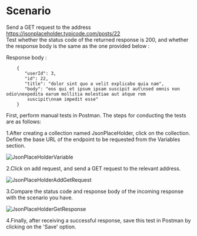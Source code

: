 # Scenario
Send a GET request to the address https://jsonplaceholder.typicode.com/posts/22     
Test whether the status code of the returned response is 200, and whether the response body is the same as the one provided below :        

Response body :     

        {         
           "userId": 3,      
           "id": 22,      
           "title": "dolor sint quo a velit explicabo quia nam",        
           "body": "eos qui et ipsum ipsam suscipit aut\nsed omnis non odio\nexpedita earum mollitia molestiae aut atque rem          
            suscipit\nnam impedit esse"      
        }

First, perform manual tests in Postman. The steps for conducting the tests are as follows:    

1.After creating a collection named JsonPlaceHolder, click on the collection. Define the base URL of the endpoint to be requested from the Variables section.    

![JsonPlaceHolderVariable](https://github.com/cylnesra/API-test-automation-and-manual-testing/assets/87074889/58257c38-82f8-4081-9444-f868de9659ad)        

2.Click on add request, and send a GET request to the relevant address.    

![JsonPlaceHolderAddGetRequest](https://github.com/cylnesra/API-test-automation-and-manual-testing/assets/87074889/a248155b-7750-42cf-aac2-325eba8cdfca)    

3.Compare the status code and response body of the incoming response with the scenario you have.   

![JsonPlaceHolderGetResponse](https://github.com/cylnesra/API-test-automation-and-manual-testing/assets/87074889/d5713c0c-8b35-4c75-a5df-a162d4d6890a)                

4.Finally, after receiving a successful response, save this test in Postman by clicking on the 'Save' option.




